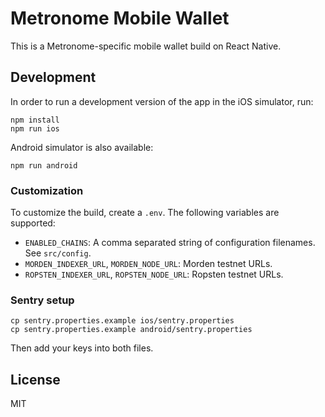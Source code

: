 # Metronome Mobile Wallet

This is a Metronome-specific mobile wallet build on React Native.

## Development

In order to run a development version of the app in the iOS simulator, run:

```shell
npm install
npm run ios
```

Android simulator is also available:

```shell
npm run android
```

### Customization

To customize the build, create a `.env`. The following variables are supported:

- `ENABLED_CHAINS`: A comma separated string of configuration filenames. See `src/config`.
- `MORDEN_INDEXER_URL`, `MORDEN_NODE_URL`: Morden testnet URLs.
- `ROPSTEN_INDEXER_URL`, `ROPSTEN_NODE_URL`: Ropsten testnet URLs.

### Sentry setup

```shell
cp sentry.properties.example ios/sentry.properties
cp sentry.properties.example android/sentry.properties
```

Then add your keys into both files.

## License

MIT
